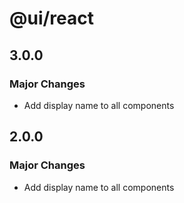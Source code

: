 # @ui/react

## 3.0.0

### Major Changes

- Add display name to all components

## 2.0.0

### Major Changes

- Add display name to all components
